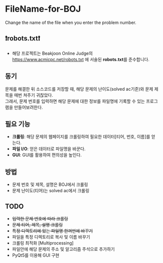 # FileName-for-BOJ
Change the name of the file when you enter the problem number.

## ❗robots.txt❗
* 해당 프로젝트는 Beakjoon Online Judge의 https://www.acmicpc.net/robots.txt 에 서술된 **robots.txt**를 준수합니다.

## 동기
 문제를 해결한 뒤 소스코드를 저장할 때, 해당 문제의 난이도(solved ac기준)와 문제 제목을 매번 쳐주기 귀찮았다.\
그래서, 문제 번호를 입력하면 해당 문제에 대한 정보를 파일명에 기록할 수 있는 프로그램을 만들어보려한다.

## 필요 기능
* **크롤링**: 해당 문제의 웹페이지를 크롤링하여 필요한 데이터[티어, 번호, 이름]를 얻는다.
* **파일 I/O**: 얻은 데이터로 파일명을 바꾼다.
* **GUI**: GUI를 활용하여 편의성을 높인다.

## 방법
* 문제 번호 및 제목, 설명은 BOJ에서 크롤링
* 문제 난이도(티어)는 solved ac에서 크롤링

## TODO
* ~~입력한 문제 번호에 따라 크롤링~~
* ~~문제 티어, 제목, 설명 크롤링~~
* ~~특정 디렉토리에 있는 파일명 한꺼번에 바꾸기~~
* 파일을 특정 디렉토리로 복사 및 이름 바꾸기 
* 크롤링 최적화 [Multiprocessing] 
* 파일안에 해당 문제의 주소 및 알고리즘 주석으로 추가하기 
* PyQt5를 이용해 GUI 구현
